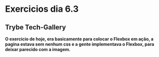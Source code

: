 # Exercicios dia 6.3

## Trybe Tech-Gallery

**O exercicio de hoje, era basicamente para colocar o Flexbox em ação, a pagina estava sem nenhum css e a gente implementava o Flexbox, para deixar parecido com a imagem.**
